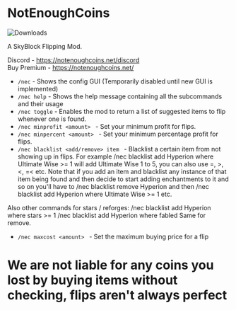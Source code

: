 # NotEnoughCoins

<img alt="Downloads" src="https://img.shields.io/github/downloads/mindlesslydev/notenoughcoins/total.svg" />

A SkyBlock Flipping Mod.

Discord - https://notenoughcoins.net/discord
<br>
Buy Premium - https://notenoughcoins.net/

- `/nec` - Shows the config GUI (Temporarily disabled until new GUI is implemented)
- `/nec help` - Shows the help message containing all the subcommands and their usage
- `/nec toggle` - Enables the mod to return a list of suggested items to flip whenever one is found.
- `/nec minprofit <amount> ` - Set your minimum profit for flips.
- `/nec minpercent <amount> ` - Set your minimum percentage profit for flips.
- `/nec blacklist <add/remove> item ` - Blacklist a certain item from not showing up in flips. For example /nec blacklist add Hyperion where Ultimate Wise >= 1 will add Ultimate Wise 1 to 5, you can also use =, >, <, =< etc. Note that if you add an item and blacklist any instance of that item being found and then decide to start adding enchantments to it and so on you'll have to /nec blacklist remove Hyperion and then /nec blacklist add Hyperion where Ultimate Wise >= 1 etc.

Also other commands for stars / reforges:
/nec blacklist add Hyperion where stars >= 1
/nec blacklist add Hyperion where fabled
Same for remove.
- `/nec maxcost <amount> ` - Set the maximum buying price for a flip

# We are not liable for any coins you lost by buying items without checking, flips aren't always perfect
